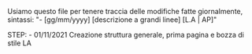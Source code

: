 Usiamo questo file per tenere traccia delle modifiche fatte giornalmente, sintassi: "- [gg/mm/yyyy] [descrizione a grandi linee] [L.A | AP]"

STEP:
    - 01/11/2021 Creazione struttura generale, prima pagina e bozza di stile LA